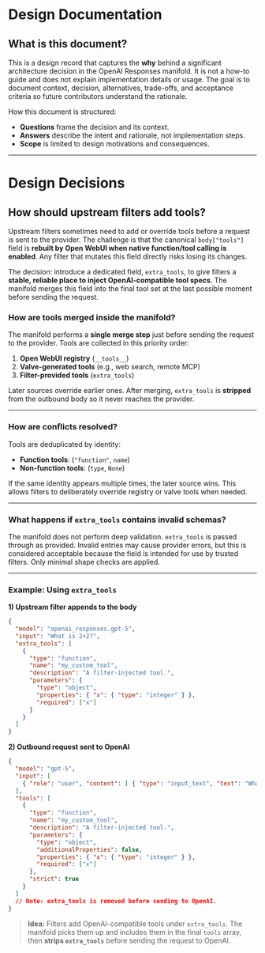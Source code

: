 # Design Documentation

## What is this document?

This is a design record that captures the **why** behind a significant architecture decision in the OpenAI Responses manifold. It is not a how-to guide and does not explain implementation details or usage. The goal is to document context, decision, alternatives, trade-offs, and acceptance criteria so future contributors understand the rationale.

How this document is structured:

* **Questions** frame the decision and its context.
* **Answers** describe the intent and rationale, not implementation steps.
* **Scope** is limited to design motivations and consequences.

---
# Design Decisions

## How should upstream filters add tools?
Upstream filters sometimes need to add or override tools before a request is sent to the provider. The challenge is that the canonical `body["tools"]` field is **rebuilt by Open WebUI when native function/tool calling is enabled**. Any filter that mutates this field directly risks losing its changes.

The decision: introduce a dedicated field, `extra_tools`, to give filters a **stable, reliable place to inject OpenAI-compatible tool specs**. The manifold merges this field into the final tool set at the last possible moment before sending the request.


### How are tools merged inside the manifold?

The manifold performs a **single merge step** just before sending the request to the provider. Tools are collected in this priority order:

1. **Open WebUI registry** (`__tools__`)
2. **Valve-generated tools** (e.g., web search, remote MCP)
3. **Filter-provided tools** (`extra_tools`)

Later sources override earlier ones. After merging, `extra_tools` is **stripped** from the outbound body so it never reaches the provider.

---

### How are conflicts resolved?

Tools are deduplicated by identity:

* **Function tools**: (`"function"`, `name`)
* **Non-function tools**: (`type`, `None`)

If the same identity appears multiple times, the later source wins. This allows filters to deliberately override registry or valve tools when needed.

---

### What happens if `extra_tools` contains invalid schemas?

The manifold does not perform deep validation. `extra_tools` is passed through as provided. Invalid entries may cause provider errors, but this is considered acceptable because the field is intended for use by trusted filters. Only minimal shape checks are applied.

---

### Example: Using `extra_tools`

**1) Upstream filter appends to the body**

```json
{
  "model": "openai_responses.gpt-5",
  "input": "What is 2+2?",
  "extra_tools": [
    {
      "type": "function",
      "name": "my_custom_tool",
      "description": "A filter-injected tool.",
      "parameters": {
        "type": "object",
        "properties": { "x": { "type": "integer" } },
        "required": ["x"]
      }
    }
  ]
}
```

**2) Outbound request sent to OpenAI**

```json
{
  "model": "gpt-5",
  "input": [
    { "role": "user", "content": [ { "type": "input_text", "text": "What is 2+2?" } ] }
  ],
  "tools": [
    {
      "type": "function",
      "name": "my_custom_tool",
      "description": "A filter-injected tool.",
      "parameters": {
        "type": "object",
        "additionalProperties": false,
        "properties": { "x": { "type": "integer" } },
        "required": ["x"]
      },
      "strict": true
    }
  ]
  // Note: extra_tools is removed before sending to OpenAI.
}
```

> **Idea:** Filters add OpenAI-compatible tools under `extra_tools`. The manifold picks them up and includes them in the final `tools` array, then **strips `extra_tools`** before sending the request to OpenAI.

